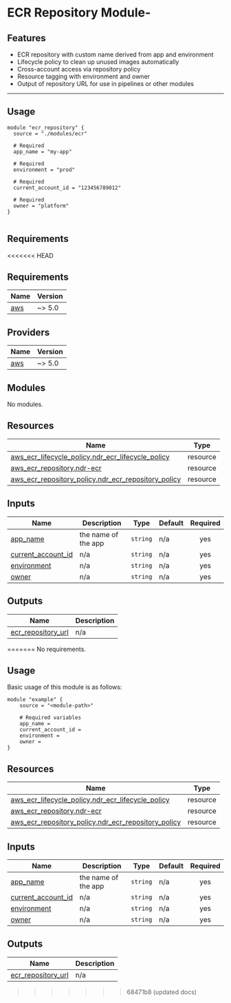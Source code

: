 # ECR Repository Module-

## Features

- ECR repository with custom name derived from app and environment
- Lifecycle policy to clean up unused images automatically
- Cross-account access via repository policy
- Resource tagging with environment and owner
- Output of repository URL for use in pipelines or other modules

---

## Usage

```hcl
module "ecr_repository" {
  source = "./modules/ecr"

  # Required
  app_name = "my-app"

  # Required
  environment = "prod"

  # Required
  current_account_id = "123456789012"

  # Required
  owner = "platform"
}


```

<!-- BEGIN_TF_DOCS -->
## Requirements

<<<<<<< HEAD
## Requirements

| Name                                                   | Version |
| ------------------------------------------------------ | ------- |
| <a name="requirement_aws"></a> [aws](#requirement_aws) | ~> 5.0  |

## Providers

| Name                                             | Version |
| ------------------------------------------------ | ------- |
| <a name="provider_aws"></a> [aws](#provider_aws) | ~> 5.0  |

## Modules

No modules.

## Resources

| Name                                                                                                                                                     | Type     |
| -------------------------------------------------------------------------------------------------------------------------------------------------------- | -------- |
| [aws_ecr_lifecycle_policy.ndr_ecr_lifecycle_policy](https://registry.terraform.io/providers/hashicorp/aws/latest/docs/resources/ecr_lifecycle_policy)    | resource |
| [aws_ecr_repository.ndr-ecr](https://registry.terraform.io/providers/hashicorp/aws/latest/docs/resources/ecr_repository)                                 | resource |
| [aws_ecr_repository_policy.ndr_ecr_repository_policy](https://registry.terraform.io/providers/hashicorp/aws/latest/docs/resources/ecr_repository_policy) | resource |

## Inputs

| Name                                                                                    | Description         | Type     | Default | Required |
| --------------------------------------------------------------------------------------- | ------------------- | -------- | ------- | :------: |
| <a name="input_app_name"></a> [app_name](#input_app_name)                               | the name of the app | `string` | n/a     |   yes    |
| <a name="input_current_account_id"></a> [current_account_id](#input_current_account_id) | n/a                 | `string` | n/a     |   yes    |
| <a name="input_environment"></a> [environment](#input_environment)                      | n/a                 | `string` | n/a     |   yes    |
| <a name="input_owner"></a> [owner](#input_owner)                                        | n/a                 | `string` | n/a     |   yes    |

## Outputs

| Name                                                                                      | Description |
| ----------------------------------------------------------------------------------------- | ----------- |
| <a name="output_ecr_repository_url"></a> [ecr_repository_url](#output_ecr_repository_url) | n/a         |

=======
No requirements.

## Usage
Basic usage of this module is as follows:

```hcl
module "example" {
  	source = "<module-path>"
  
	# Required variables
  	app_name = 
  	current_account_id = 
  	environment = 
  	owner = 
}
```

## Resources

| Name | Type |
|------|------|
| [aws_ecr_lifecycle_policy.ndr_ecr_lifecycle_policy](https://registry.terraform.io/providers/hashicorp/aws/latest/docs/resources/ecr_lifecycle_policy) | resource |
| [aws_ecr_repository.ndr-ecr](https://registry.terraform.io/providers/hashicorp/aws/latest/docs/resources/ecr_repository) | resource |
| [aws_ecr_repository_policy.ndr_ecr_repository_policy](https://registry.terraform.io/providers/hashicorp/aws/latest/docs/resources/ecr_repository_policy) | resource |
## Inputs

| Name | Description | Type | Default | Required |
|------|-------------|------|---------|:--------:|
| <a name="input_app_name"></a> [app\_name](#input\_app\_name) | the name of the app | `string` | n/a | yes |
| <a name="input_current_account_id"></a> [current\_account\_id](#input\_current\_account\_id) | n/a | `string` | n/a | yes |
| <a name="input_environment"></a> [environment](#input\_environment) | n/a | `string` | n/a | yes |
| <a name="input_owner"></a> [owner](#input\_owner) | n/a | `string` | n/a | yes |
## Outputs

| Name | Description |
|------|-------------|
| <a name="output_ecr_repository_url"></a> [ecr\_repository\_url](#output\_ecr\_repository\_url) | n/a |
>>>>>>> 68471b8 (updated docs)
<!-- END_TF_DOCS -->
